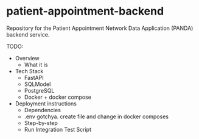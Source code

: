 # patient-appointment-backend
Repository for the Patient Appointment Network Data Application (PANDA) backend service.

TODO:
- Overview
  - What it is
- Tech Stack 
  - FastAPI
  - SQLModel
  - PostgreSQL
  - Docker + docker compose
- Deployment instructions
  - Dependencies
  - .env gotchya. create file and change in docker composes
  - Step-by-step
  - Run Integration Test Script